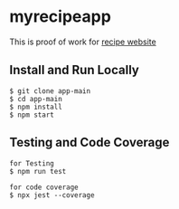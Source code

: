 # myrecipeapp

This is proof of work for [recipe website]()


## **Install and Run Locally**

```
$ git clone app-main
$ cd app-main
$ npm install
$ npm start
```

## **Testing and Code Coverage**

```
for Testing
$ npm run test

for code coverage
$ npx jest --coverage

```
